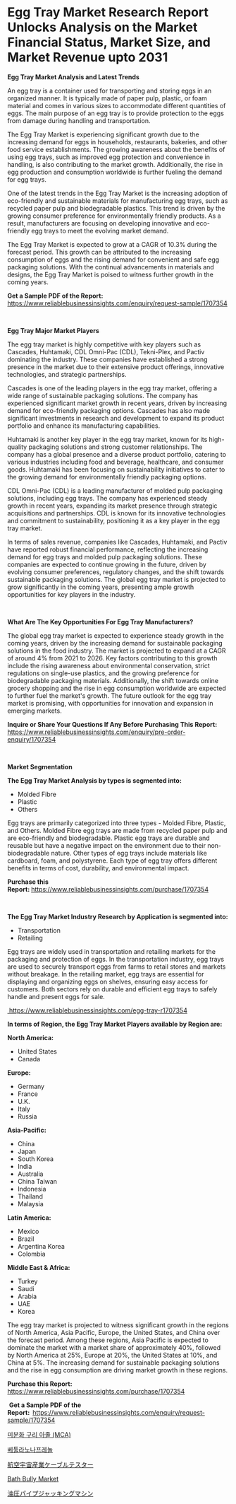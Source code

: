 <p><h1>Egg Tray Market Research Report Unlocks Analysis on the Market Financial Status, Market Size, and Market Revenue upto 2031</h1></p><p><strong>Egg Tray Market Analysis and Latest Trends</strong></p>
<p><p>An egg tray is a container used for transporting and storing eggs in an organized manner. It is typically made of paper pulp, plastic, or foam material and comes in various sizes to accommodate different quantities of eggs. The main purpose of an egg tray is to provide protection to the eggs from damage during handling and transportation.</p><p>The Egg Tray Market is experiencing significant growth due to the increasing demand for eggs in households, restaurants, bakeries, and other food service establishments. The growing awareness about the benefits of using egg trays, such as improved egg protection and convenience in handling, is also contributing to the market growth. Additionally, the rise in egg production and consumption worldwide is further fueling the demand for egg trays.</p><p>One of the latest trends in the Egg Tray Market is the increasing adoption of eco-friendly and sustainable materials for manufacturing egg trays, such as recycled paper pulp and biodegradable plastics. This trend is driven by the growing consumer preference for environmentally friendly products. As a result, manufacturers are focusing on developing innovative and eco-friendly egg trays to meet the evolving market demand.</p><p>The Egg Tray Market is expected to grow at a CAGR of 10.3% during the forecast period. This growth can be attributed to the increasing consumption of eggs and the rising demand for convenient and safe egg packaging solutions. With the continual advancements in materials and designs, the Egg Tray Market is poised to witness further growth in the coming years.</p></p>
<p><strong>Get a Sample PDF of the Report:&nbsp;</strong> <a href="https://www.reliablebusinessinsights.com/enquiry/request-sample/1707354">https://www.reliablebusinessinsights.com/enquiry/request-sample/1707354</a></p>
<p>&nbsp;</p>
<p><strong>Egg Tray Major Market Players</strong></p>
<p><p>The egg tray market is highly competitive with key players such as Cascades, Huhtamaki, CDL Omni-Pac (CDL), Tekni-Plex, and Pactiv dominating the industry. These companies have established a strong presence in the market due to their extensive product offerings, innovative technologies, and strategic partnerships.</p><p>Cascades is one of the leading players in the egg tray market, offering a wide range of sustainable packaging solutions. The company has experienced significant market growth in recent years, driven by increasing demand for eco-friendly packaging options. Cascades has also made significant investments in research and development to expand its product portfolio and enhance its manufacturing capabilities.</p><p>Huhtamaki is another key player in the egg tray market, known for its high-quality packaging solutions and strong customer relationships. The company has a global presence and a diverse product portfolio, catering to various industries including food and beverage, healthcare, and consumer goods. Huhtamaki has been focusing on sustainability initiatives to cater to the growing demand for environmentally friendly packaging options.</p><p>CDL Omni-Pac (CDL) is a leading manufacturer of molded pulp packaging solutions, including egg trays. The company has experienced steady growth in recent years, expanding its market presence through strategic acquisitions and partnerships. CDL is known for its innovative technologies and commitment to sustainability, positioning it as a key player in the egg tray market.</p><p>In terms of sales revenue, companies like Cascades, Huhtamaki, and Pactiv have reported robust financial performance, reflecting the increasing demand for egg trays and molded pulp packaging solutions. These companies are expected to continue growing in the future, driven by evolving consumer preferences, regulatory changes, and the shift towards sustainable packaging solutions. The global egg tray market is projected to grow significantly in the coming years, presenting ample growth opportunities for key players in the industry.</p></p>
<p>&nbsp;</p>
<p><strong>What Are The Key Opportunities For Egg Tray Manufacturers?</strong></p>
<p><p>The global egg tray market is expected to experience steady growth in the coming years, driven by the increasing demand for sustainable packaging solutions in the food industry. The market is projected to expand at a CAGR of around 4% from 2021 to 2026. Key factors contributing to this growth include the rising awareness about environmental conservation, strict regulations on single-use plastics, and the growing preference for biodegradable packaging materials. Additionally, the shift towards online grocery shopping and the rise in egg consumption worldwide are expected to further fuel the market's growth. The future outlook for the egg tray market is promising, with opportunities for innovation and expansion in emerging markets.</p></p>
<p><strong>Inquire or Share Your Questions If Any Before Purchasing This Report:</strong> <a href="https://www.reliablebusinessinsights.com/enquiry/pre-order-enquiry/1707354">https://www.reliablebusinessinsights.com/enquiry/pre-order-enquiry/1707354</a></p>
<p>&nbsp;</p>
<p><strong>Market Segmentation</strong></p>
<p><strong>The Egg Tray Market Analysis by types is segmented into:</strong></p>
<p><ul><li>Molded Fibre</li><li>Plastic</li><li>Others</li></ul></p>
<p><p>Egg trays are primarily categorized into three types - Molded Fibre, Plastic, and Others. Molded Fibre egg trays are made from recycled paper pulp and are eco-friendly and biodegradable. Plastic egg trays are durable and reusable but have a negative impact on the environment due to their non-biodegradable nature. Other types of egg trays include materials like cardboard, foam, and polystyrene. Each type of egg tray offers different benefits in terms of cost, durability, and environmental impact.</p></p>
<p><strong>Purchase this Report:&nbsp;</strong><a href="https://www.reliablebusinessinsights.com/purchase/1707354">https://www.reliablebusinessinsights.com/purchase/1707354</a></p>
<p>&nbsp;</p>
<p><strong>The Egg Tray Market Industry Research by Application is segmented into:</strong></p>
<p><ul><li>Transportation</li><li>Retailing</li></ul></p>
<p><p>Egg trays are widely used in transportation and retailing markets for the packaging and protection of eggs. In the transportation industry, egg trays are used to securely transport eggs from farms to retail stores and markets without breakage. In the retailing market, egg trays are essential for displaying and organizing eggs on shelves, ensuring easy access for customers. Both sectors rely on durable and efficient egg trays to safely handle and present eggs for sale.</p></p>
<p><a href="https://www.reliablebusinessinsights.com/egg-tray-r1707354">&nbsp;https://www.reliablebusinessinsights.com/egg-tray-r1707354</a></p>
<p><strong>In terms of Region, the Egg Tray Market Players available by Region are:</strong></p>
<p>
    <p> <strong> North America: </strong>
        <ul>
            <li>United States</li>
            <li>Canada</li>
        </ul>
        </p> 
    <p> <strong> Europe: </strong>
        <ul>
            <li>Germany</li>
            <li>France</li>
            <li>U.K.</li>
            <li>Italy</li>
            <li>Russia</li>
        </ul>
        </p> 
    <p> <strong> Asia-Pacific: </strong>
        <ul>
            <li>China</li>
            <li>Japan</li>
            <li>South Korea</li>
            <li>India</li>
            <li>Australia</li>
            <li>China Taiwan</li>
            <li>Indonesia</li>
            <li>Thailand</li>
            <li>Malaysia</li>
        </ul>
        </p> 
    <p> <strong> Latin America: </strong>
        <ul>
            <li>Mexico</li>
            <li>Brazil</li>
            <li>Argentina Korea</li>
            <li>Colombia</li>
        </ul>
        </p> 
    <p> <strong> Middle East & Africa: </strong>
        <ul>
            <li>Turkey</li>
            <li>Saudi</li>
            <li>Arabia</li>
            <li>UAE</li>
            <li>Korea</li>
        </ul>
    </p>
    </p>
<p><p>The egg tray market is projected to witness significant growth in the regions of North America, Asia Pacific, Europe, the United States, and China over the forecast period. Among these regions, Asia Pacific is expected to dominate the market with a market share of approximately 40%, followed by North America at 25%, Europe at 20%, the United States at 10%, and China at 5%. The increasing demand for sustainable packaging solutions and the rise in egg consumption are driving market growth in these regions.</p></p>
<p><strong>Purchase this Report: </strong><a href="https://www.reliablebusinessinsights.com/purchase/1707354">https://www.reliablebusinessinsights.com/purchase/1707354</a></p>
<p>&nbsp;<strong>Get a Sample PDF of the Report:&nbsp;&nbsp;</strong><a href="https://www.reliablebusinessinsights.com/enquiry/request-sample/1707354">https://www.reliablebusinessinsights.com/enquiry/request-sample/1707354</a></p>
<p><strong></strong></p>
<p><p><a href="https://github.com/ROBERTS65DAVID/Market-Research-Report-List-1/blob/main/8696074148554.md">미분화 구리 아졸 (MCA)</a></p><p><a href="https://github.com/camron674/Market-Research-Report-List-1/blob/main/3574915148553.md">베툴라노나프레놀</a></p><p><a href="https://github.com/decker5351/Market-Research-Report-List-1/blob/main/6854246140677.md">航空宇宙産業ケーブルテスター</a></p><p><a href="https://github.com/Chiragrp22/Market-Research-Report-List-5/blob/main/bath-bully-market.md">Bath Bully Market</a></p><p><a href="https://medium.com/@lawrencewatkins654/%E6%B6%B2%E5%9C%A7%E3%83%91%E3%82%A4%E3%83%97%E3%82%B8%E3%83%A3%E3%83%83%E3%82%AD%E3%83%B3%E3%82%B0%E3%83%9E%E3%82%B7%E3%83%B3%E5%B8%82%E5%A0%B4%E5%8B%95%E5%90%91%E3%81%A8%E5%88%86%E6%9E%90-%E5%B0%86%E6%9D%A5%E3%81%AE%E6%88%90%E9%95%B7%E3%81%AE%E3%81%9F%E3%82%81%E3%81%AE%E6%A9%9F%E4%BC%9A%E3%81%A8%E8%AA%B2%E9%A1%8C-2024%E5%B9%B4-2031%E5%B9%B4-1c25db5ec55a">油圧パイプジャッキングマシン</a></p></p>